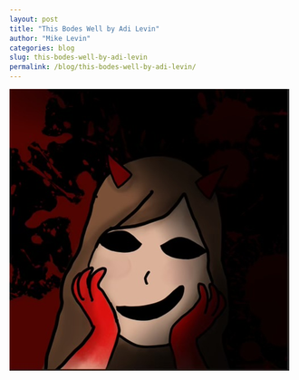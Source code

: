 ```yaml
---
layout: post
title: "This Bodes Well by Adi Levin"
author: "Mike Levin"
categories: blog
slug: this-bodes-well-by-adi-levin
permalink: /blog/this-bodes-well-by-adi-levin/
---
```


![This Bodes Well](/assets/images/this-bodes-well.jpg)


